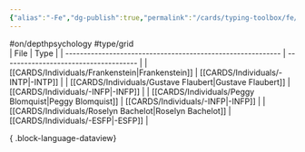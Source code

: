 ```yaml
---
{"alias":"-Fe","dg-publish":true,"permalink":"/cards/typing-toolbox/fe/","dgPassFrontmatter":true,"noteIcon":"1","created":"2023-02-26T21:13:43.805+01:00","updated":"2023-05-28T12:44:16.685+02:00"}
---
```


#on/depthpsychology #type/grid  
 | File                                                        | Type                                  |
| ----------------------------------------------------------- | ------------------------------------- |
| [[CARDS/Individuals/Frankenstein\|Frankenstein]]         | [[CARDS/Individuals/-INTP\|-INTP]] |
| [[CARDS/Individuals/Gustave Flaubert\|Gustave Flaubert]] | [[CARDS/Individuals/-INFP\|-INFP]] |
| [[CARDS/Individuals/Peggy Blomquist\|Peggy Blomquist]]   | [[CARDS/Individuals/-INFP\|-INFP]] |
| [[CARDS/Individuals/Roselyn Bachelot\|Roselyn Bachelot]] | [[CARDS/Individuals/-ESFP\|-ESFP]] |

{ .block-language-dataview}
